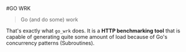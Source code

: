 #GO WRK

> Go (and do some) work

That's exactly what `go_wrk` does. It is a **HTTP benchmarking tool** that is capable of generating quite some amount of load because of Go's concurrency patterns (Subroutines).
